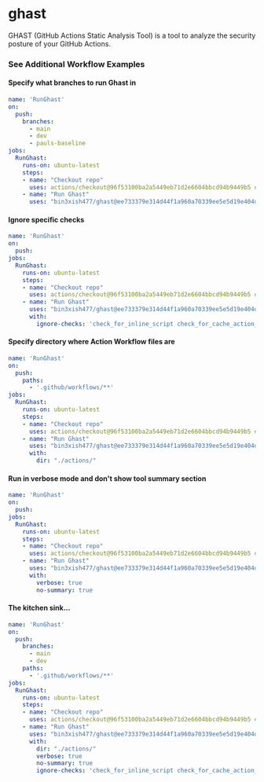 # ghast

GHAST (GitHub Actions Static Analysis Tool) is a tool to analyze the security posture of your GitHub Actions.

### See Additional Workflow Examples

#### Specify what branches to run Ghast in

```yaml
name: 'RunGhast'
on:
  push:
    branches:
      - main
      - dev
      - pauls-baseline
jobs:
  RunGhast:
    runs-on: ubuntu-latest
    steps:
    - name: "Checkout repo"
      uses: actions/checkout@96f53100ba2a5449eb71d2e6604bbcd94b9449b5 # v3.5.3
    - name: "Run Ghast"
      uses: "bin3xish477/ghast@ee733379e314d44f1a960a70339ee5e5d19e404d"
```

#### Ignore specific checks

```yaml
name: 'RunGhast'
on:
  push:
jobs:
  RunGhast:
    runs-on: ubuntu-latest
    steps:
    - name: "Checkout repo"
      uses: actions/checkout@96f53100ba2a5449eb71d2e6604bbcd94b9449b5 # v3.5.3
    - name: "Run Ghast"
      uses: "bin3xish477/ghast@ee733379e314d44f1a960a70339ee5e5d19e404d"
      with:
        ignore-checks: 'check_for_inline_script check_for_cache_action_usage'
```

#### Specify directory where Action Workflow files are

```yaml
name: 'RunGhast'
on:
  push:
    paths:
      - '.github/workflows/**'
jobs:
  RunGhast:
    runs-on: ubuntu-latest
    steps:
    - name: "Checkout repo"
      uses: actions/checkout@96f53100ba2a5449eb71d2e6604bbcd94b9449b5 # v3.5.3
    - name: "Run Ghast"
      uses: "bin3xish477/ghast@ee733379e314d44f1a960a70339ee5e5d19e404d"
      with:
        dir: "./actions/"
```

#### Run in verbose mode and don't show tool summary section

```yaml
name: 'RunGhast'
on:
  push:
jobs:
  RunGhast:
    runs-on: ubuntu-latest
    steps:
    - name: "Checkout repo"
      uses: actions/checkout@96f53100ba2a5449eb71d2e6604bbcd94b9449b5 # v3.5.3
    - name: "Run Ghast"
      uses: "bin3xish477/ghast@ee733379e314d44f1a960a70339ee5e5d19e404d"
      with:
        verbose: true
        no-summary: true
```

#### The kitchen sink...

```yaml
name: 'RunGhast'
on:
  push:
    branches:
      - main
      - dev
    paths:
      - '.github/workflows/**'
jobs:
  RunGhast:
    runs-on: ubuntu-latest
    steps:
    - name: "Checkout repo"
      uses: actions/checkout@96f53100ba2a5449eb71d2e6604bbcd94b9449b5 # v3.5.3
    - name: "Run Ghast"
      uses: "bin3xish477/ghast@ee733379e314d44f1a960a70339ee5e5d19e404d"
      with:
        dir: "./actions/"
        verbose: true
        no-summary: true
        ignore-checks: 'check_for_inline_script check_for_cache_action_usage'
```
